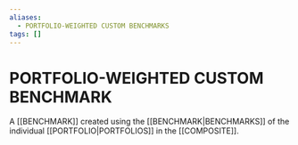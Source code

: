 ```yaml
---
aliases:
  - PORTFOLIO-WEIGHTED CUSTOM BENCHMARKS
tags: []
---
```

# PORTFOLIO-WEIGHTED CUSTOM BENCHMARK
A [[BENCHMARK]] created using the [[BENCHMARK|BENCHMARKS]] of the individual [[PORTFOLIO|PORTFOLIOS]] in the [[COMPOSITE]].